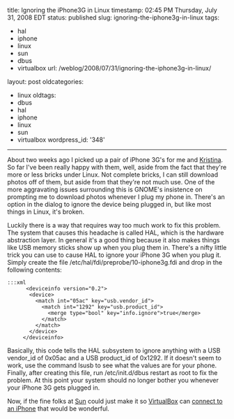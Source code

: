 title: Ignoring the iPhone3G in Linux
timestamp: 02:45 PM Thursday, July 31, 2008 EDT
status: published
slug: ignoring-the-iphone3g-in-linux
tags:
- hal
- iphone
- linux
- sun
- dbus
- virtualbox
url: /weblog/2008/07/31/ignoring-the-iphone3g-in-linux/

layout: post
oldcategories:
- linux
oldtags:
- dbus
- hal
- iphone
- linux
- sun
- virtualbox
wordpress_id: '348'

---

About two weeks ago I picked up a pair of iPhone 3G's for me and [Kristina](http://kristina.wagstrom.net/).  So far I've been really happy with them, well, aside from the fact that they're more or less bricks under Linux.  Not complete bricks, I can still download photos off of them, but aside from that they're not much use.  One of the more aggravating issues surrounding this is GNOME's insistence on prompting me to download photos whenever I plug my phone in.  There's an option in the dialog to ignore the device being plugged in, but like most things in Linux, it's broken.

Luckily there is a way that requires way too much work to fix this problem.  The system that causes this headache is called HAL, which is the hardware abstraction layer.  In general it's a good thing because it also makes things like USB memory sticks show up when you plug them in.  There's a nifty little trick you can use to cause HAL to ignore your iPhone 3G when you plug it.  Simply create the file /etc/hal/fdi/preprobe/10-iphone3g.fdi and drop in the following contents:
        
    :::xml
          <deviceinfo version="0.2">
           <device>
             <match int="05ac" key="usb.vendor_id">
               <match int="1292" key="usb.product_id">
                 <merge type="bool" key="info.ignore">true</merge>
               </match>
             </match>
           </device>
         </deviceinfo>


Basically, this code tells the HAL subsystem to ignore anything with a USB vendor_id of 0x05ac and a USB product_id of 0x1292.  If it doesn't seem to work, use the command lsusb to see what the values are for your phone.  Finally, after creating this file, run /etc/init.d/dbus restart as root to fix the problem.  At this point your system should no longer bother you whenever your iPhone 3G gets plugged in.

Now, if the fine folks at [Sun](http://www.sun.com/) could just make it so [VirtualBox](http://www.virtualbox.org/) can [connect to an iPhone](http://www.virtualbox.org/ticket/491) that would be wonderful.
